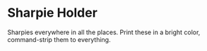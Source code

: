 # Sharpie Holder
Sharpies everywhere in all the places.  Print these in a bright color, command-strip them to everything.
